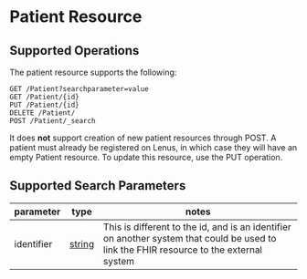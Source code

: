 # Patient Resource

## Supported Operations

The patient resource supports the following:

```
GET /Patient?searchparameter=value
GET /Patient/{id}
PUT /Patient/{id}
DELETE /Patient/
POST /Patient/_search
```

It does **not** support creation of new patient resources through POST.  A patient must already be registered on Lenus, in which case they will have an empty Patient resource.  To update this resource, use the PUT operation.

## Supported Search Parameters

|parameter|type|notes|
|---------|----|-----|
|identifier|[string](../searchparameters.md#string)|This is different to the id, and is an identifier on another system that could be used to link the FHIR resource to the external system|

